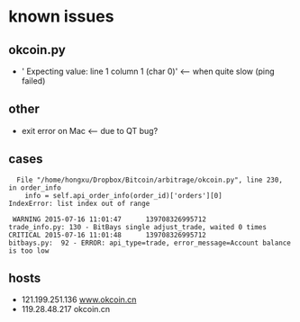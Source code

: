 # known issues

## okcoin.py

* ' Expecting value: line 1 column 1 (char 0)'               <-- when quite slow (ping failed)

## other
* exit error on Mac <-- due to QT bug?

## cases

```
  File "/home/hongxu/Dropbox/Bitcoin/arbitrage/okcoin.py", line 230, in order_info
    info = self.api_order_info(order_id)['orders'][0]
IndexError: list index out of range
```

```
 WARNING 2015-07-16 11:01:47      139708326995712             trade_info.py: 130 - BitBays single adjust_trade, waited 0 times
CRITICAL 2015-07-16 11:01:48      139708326995712                bitbays.py:  92 - ERROR: api_type=trade, error_message=Account balance is too low
```

## hosts
- 121.199.251.136 www.okcoin.cn
- 119.28.48.217   okcoin.cn
